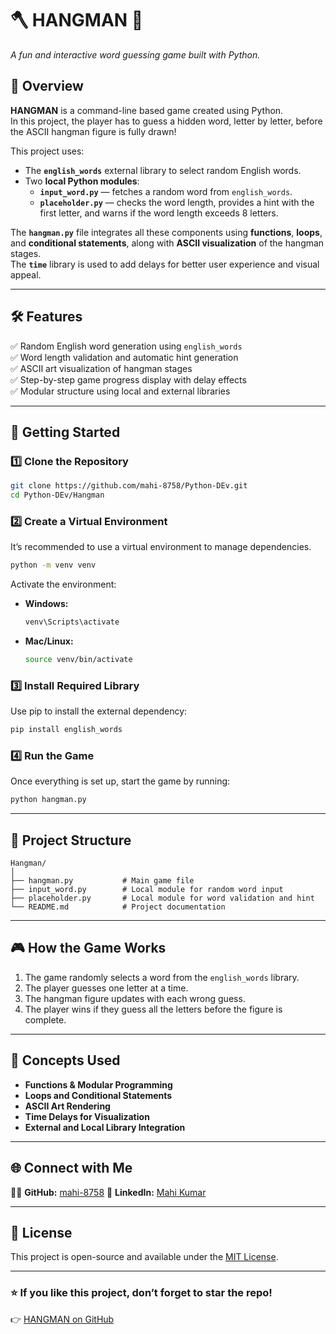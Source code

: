 # 🪓 HANGMAN 🎯  
*A fun and interactive word guessing game built with Python.*

## 🧩 Overview  
**HANGMAN** is a command-line based game created using Python.  
In this project, the player has to guess a hidden word, letter by letter, before the ASCII hangman figure is fully drawn!  

This project uses:
- The **`english_words`** external library to select random English words.
- Two **local Python modules**:
  - **`input_word.py`** — fetches a random word from `english_words`.
  - **`placeholder.py`** — checks the word length, provides a hint with the first letter, and warns if the word length exceeds 8 letters.

The **`hangman.py`** file integrates all these components using **functions**, **loops**, and **conditional statements**, along with **ASCII visualization** of the hangman stages.  
The **`time`** library is used to add delays for better user experience and visual appeal.

---

## 🛠️ Features  
✅ Random English word generation using `english_words`  
✅ Word length validation and automatic hint generation  
✅ ASCII art visualization of hangman stages  
✅ Step-by-step game progress display with delay effects  
✅ Modular structure using local and external libraries  

---

## 🚀 Getting Started  

### 1️⃣ Clone the Repository  
```bash
git clone https://github.com/mahi-8758/Python-DEv.git
cd Python-DEv/Hangman
````

### 2️⃣ Create a Virtual Environment

It’s recommended to use a virtual environment to manage dependencies.

```bash
python -m venv venv
```

Activate the environment:

* **Windows:**

  ```bash
  venv\Scripts\activate
  ```
* **Mac/Linux:**

  ```bash
  source venv/bin/activate
  ```

### 3️⃣ Install Required Library

Use pip to install the external dependency:

```bash
pip install english_words
```

### 4️⃣ Run the Game

Once everything is set up, start the game by running:

```bash
python hangman.py
```

---

## 📁 Project Structure

```
Hangman/
│
├── hangman.py           # Main game file
├── input_word.py        # Local module for random word input
├── placeholder.py       # Local module for word validation and hint
└── README.md            # Project documentation
```

---

## 🎮 How the Game Works

1. The game randomly selects a word from the `english_words` library.
2. The player guesses one letter at a time.
3. The hangman figure updates with each wrong guess.
4. The player wins if they guess all the letters before the figure is complete.

---

## 🧠 Concepts Used

* **Functions & Modular Programming**
* **Loops and Conditional Statements**
* **ASCII Art Rendering**
* **Time Delays for Visualization**
* **External and Local Library Integration**

---

## 🌐 Connect with Me

👨‍💻 **GitHub:** [mahi-8758](https://github.com/mahi-8758)
💼 **LinkedIn:** [Mahi Kumar](https://www.linkedin.com/in/mahikumar1926/)

---

## 📜 License

This project is open-source and available under the [MIT License](https://opensource.org/licenses/MIT).

---

### ⭐ If you like this project, don’t forget to **star** the repo!

👉 [HANGMAN on GitHub](https://github.com/mahi-8758/Python-DEv/tree/main/Hangman)



